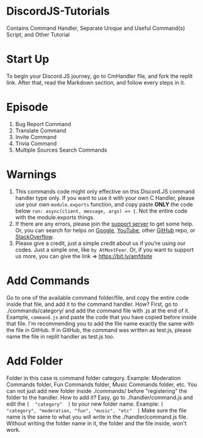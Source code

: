 # DiscordJS-Tutorials
Contains Command Handler, Separate Unique and Useful Command(s) Script, and Other Tutorial

# Start Up
To begin your Discord.JS journey, go to CmHandler file, and fork the replit link. After that, read the Markdown section, and follow every steps in it.

# Episode
1. Bug Report Command
2. Translate Command
3. Invite Command
4. Trivia Command
5. Multiple Sources Search Commands

# Warnings
1. This commands code might only effective on this Discord.JS command handler type only. If you want to use it with your own C Handler, please use your own `module.exports` function, and copy paste **ONLY** the code below ```run: async(client, message, args) => {```. Not the entire code with the module.exports things.
2. If there are any errors, please join the [support server](https://discord.gg/6XSjbKBbJT) to get some help. Or, you can search for helps on [Google](https://google.com), [YouTube](https://youtube.com), other [GitHub](https://github.com) repo, or [StackOverflow](https://stackoverflow.com/).
3. Please give a credit, just a simple credit about us if you're using our codes. Just a simple one, like `by AtMostFear`. Or, if you want to support us more, you can give the link => https://bit.ly/amfdsite

# Add Commands
Go to one of the available command folder/file, and copy the entire code inside that file, and add it to the command handler. How? First, go to ./commands/category/ and add the command file with .js at the end of it. Example, `command.js` and paste the code that you have copied before inside that file. I'm recommending you to add the file name exactly the same with the file in GitHub. If in GitHub, the command was written as test.js, please name the file in replit handler as test.js too.

# Add Folder
Folder in this case is command folder category. Example: Moderation Commands folder, Fun Commands folder, Music Commands folder, etc. You can not just add new folder inside ./commands/ before "registering" the folder to the handler. How to add it? Easy, go to ./handler/command.js and edit the `[  "category"  ]` to your new folder name. Example: `[  "category", "moderation, "fun", "music", "etc"  ]` Make sure the file name is the same to what you will write in the ./handler/command.js file. Without writing the folder name in it, the folder and the file inside, won't work.
